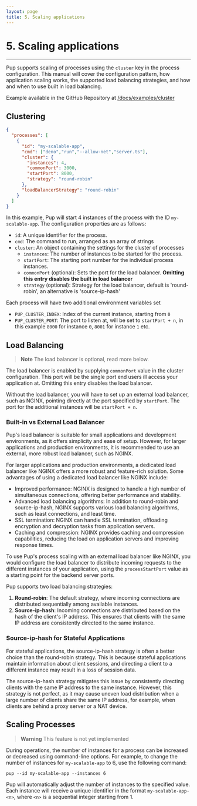 ```yaml
---
layout: page
title: 5. Scaling applications
---
```


# 5. Scaling applications

***

Pup supports scaling of processes using the `cluster` key in the process configuration. This manual will cover the configuration pattern, how application scaling works, the supported load balancing strategies, and how and when to use built in load balancing.

Example available in the GitHub Repository at [/docs/examples/cluster](https://github.com/Hexagon/pup/tree/main/docs/examples/cluster)

## Clustering

```json
{
  "processes": [
    {
      "id": "my-scalable-app",
      "cmd": ["deno","run","--allow-net","server.ts"],
      "cluster": {
        "instances": 4,
        "commonPort": 3000,
        "startPort": 8000,
        "strategy": "round-robin"
      },
      "loadBalancerStrategy": "round-robin"
    }
  ]
}
```

In this example, Pup will start 4 instances of the process with the ID `my-scalable-app`. The configuration properties are as follows:

- `id`: A unique identifier for the process.
- `cmd`: The command to run, arranged as an array of strings
- `cluster`: An object containing the settings for the cluster of processes
  - `instances`: The number of instances to be started for the process.
  - `startPort`: The starting port number for the individual process instances.
  - `commonPort` (optional): Sets the port for the load balancer. **Omitting this entry disables the built in load balancer**
  - `strategy` (optional): Strategy for the load balancer, default is 'round-robin', an alternative is 'source-ip-hash'

Each process will have two additional environment variables set

- `PUP_CLUSTER_INDEX`: Index of the current instance, starting from `0`
- `PUP_CLUSTER_PORT`: The port to listen at, will be set to `startPort + n`, in this example `8000` for instance `0`, `8001` for instance `1` etc.

## Load Balancing

> **Note** The load balancer is optional, read more below.

The load balancer is enabled by supplying `commonPort` value in the cluster configuration. This port will be the single port end users ill access your application at. Omitting this entry disables the load balancer.

Without the load balancer, you will have to set up an external load balancer, such as NGINX, pointing directly at the port specified by `startPort`. The port for the additional instances will be `startPort + n`.

### Built-in vs External Load Balancer

Pup's load balancer is suitable for small applications and development environments, as it offers simplicity and ease of setup. However, for larger applications and production environments, it is recommended to use an external, more robust load balancer, such as NGINX.

For larger applications and production environments, a dedicated load balancer like NGINX offers a more robust and feature-rich solution. Some advantages of using a dedicated load balancer like NGINX include:

- Improved performance: NGINX is designed to handle a high number of simultaneous connections, offering better performance and stability.
- Advanced load balancing algorithms: In addition to round-robin and source-ip-hash, NGINX supports various load balancing algorithms, such as least connections, and least time.
- SSL termination: NGINX can handle SSL termination, offloading encryption and decryption tasks from application servers.
- Caching and compression: NGINX provides caching and compression capabilities, reducing the load on application servers and improving response times.

To use Pup's process scaling with an external load balancer like NGINX, you would configure the load balancer to distribute incoming requests to the different instances of your application, using the `processStartPort` value as a starting point for the backend server ports.

Pup supports two load balancing strategies:

1. **Round-robin**: The default strategy, where incoming connections are distributed sequentially among available instances.
2. **Source-ip-hash**: Incoming connections are distributed based on the hash of the client's IP address. This ensures that clients with the same IP address are consistently directed to the same instance.

### Source-ip-hash for Stateful Applications

For stateful applications, the source-ip-hash strategy is often a better choice than the round-robin strategy. This is because stateful applications maintain information about client sessions, and directing a client to a different instance may result in a loss of session data.

The source-ip-hash strategy mitigates this issue by consistently directing clients with the same IP address to the same instance. However, this strategy is not perfect, as it may cause uneven load distribution when a large number of clients share the same IP address, for example, when clients are behind a proxy server or a NAT device.

## Scaling Processes

> **Warning** This feature is not yet implemented

During operations, the number of instances for a process can be increased or decreased using command-line options. For example, to change the number of instances for `my-scalable-app` to 6, use the following command:

    pup --id my-scalable-app --instances 6

Pup will automatically adjust the number of instances to the specified value. Each instance will receive a unique identifier in the format `my-scalable-app-<n>`, where `<n>` is a sequential integer starting from 1.
